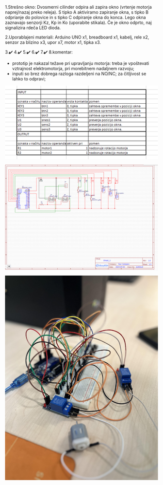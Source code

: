 1.Strešno okno: Dvosmerni cilinder odpira ali zapira okno (vrtenje motorja naprej/nazaj preko releja). S tipko A aktiviramo zapiranje okna, s tipko B odprianje do polovice in s tipko C odpiranje okna do konca. Lego okna zaznavajo senzorji Kz, Kp in Ko (uporabite stikala). Če je okno odprto, naj signalizira rdeča LED dioda. 

2.Uporablajeni materiali:
Arduino UNO x1,
breadboard x1,
kabelj,
rele x2,
senzor za blizino x3,
upor x7,
motor x1,
tipka x3.


3.✔️
4.✔️
5.✔️
6.✔️
7.✔️
8.komentar:
- prototip je nakazal težave pri upravljanju motorja: treba je vpoštevati vztrajnost elektromotorja, pri morebitnem nadaljnem razvoju;
- inputi so brez dobrega razloga razdeljeni na NO/NC; za čitljivost se lahko to odpravi;

![Alt text](shema.png?raw=true "Title")

![Alt text](vezalna_shema.png?raw=true "Title")

[![IWatch the video](vezje.jpg?raw=true)](video.MOV?raw=true)
